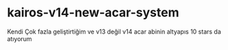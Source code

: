 # kairos-v14-new-acar-system
Kendi Çok fazla geliştirtiğim ve v13 değil v14 acar abinin altyapıs 10 stars da atıyorum
